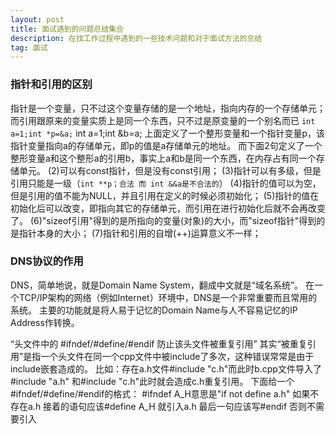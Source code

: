 ```yaml
---
layout: post
title: 面试遇到的问题总结集合
description: 在找工作过程中遇到的一些技术问题和对于面试方法的总结
tag: 面试
---
```

### 指针和引用的区别
指针是一个变量，只不过这个变量存储的是一个地址，指向内存的一个存储单元；
而引用跟原来的变量实质上是同一个东西，只不过是原变量的一个别名而已
`int a=1;int *p=&a;`
int a=1;int &b=a;
上面定义了一个整形变量和一个指针变量p，该指针变量指向a的存储单元，即p的值是a存储单元的地址。
而下面2句定义了一个整形变量a和这个整形a的引用b，事实上a和b是同一个东西，在内存占有同一个存储单元。
(2)可以有const指针，但是没有const引用；
(3)指针可以有多级，但是引用只能是一级（`int **p；合法 而 int &&a是不合法的`）
(4)指针的值可以为空，但是引用的值不能为NULL，并且引用在定义的时候必须初始化；
(5)指针的值在初始化后可以改变，即指向其它的存储单元，而引用在进行初始化后就不会再改变了。
(6)"sizeof引用"得到的是所指向的变量(对象)的大小，而"sizeof指针"得到的是指针本身的大小；
(7)指针和引用的自增(++)运算意义不一样；

### DNS协议的作用
DNS，简单地说，就是Domain Name System，翻成中文就是“域名系统”。
在一个TCP/IP架构的网络（例如Internet）环境中，DNS是一个非常重要而且常用的系统。
主要的功能就是将人易于记忆的Domain Name与人不容易记忆的IP Address作转换。

“头文件中的 #ifndef/#define/#endif 防止该头文件被重复引用”
其实“被重复引用”是指一个头文件在同一个cpp文件中被include了多次，这种错误常常是由于include嵌套造成的。
比如：存在a.h文件#include "c.h"而此时b.cpp文件导入了#include "a.h" 和#include "c.h"此时就会造成c.h重复引用。
下面给一个#ifndef/#define/#endif的格式：
    #ifndef A_H意思是"if not define a.h"  如果不存在a.h
    接着的语句应该#define A_H  就引入a.h
    最后一句应该写#endif   否则不需要引入
